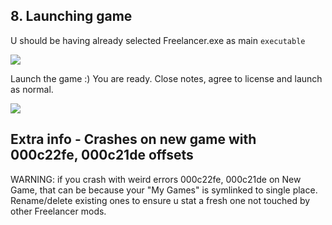 ## 8. Launching game

U should be having already selected Freelancer.exe as main `executable`

![]({{.StaticRoot}}freelancer_vanilla/discovery_pick_launcher_executable.png)

Launch the game :) You are ready. Close notes, agree to license and launch as normal.

![]({{.StaticRoot}}freelancer_vanilla/game_launch.png)

## Extra info - Crashes on new game with 000c22fe, 000c21de offsets

WARNING: if you crash with weird errors 000c22fe, 000c21de on New Game, that can be because your "My Games" is symlinked to single place. Rename/delete existing ones to ensure u stat a fresh one not touched by other Freelancer mods.
